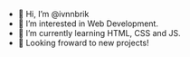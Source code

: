 - 👋 Hi, I’m @ivnnbrik
- 👀 I’m interested in Web Development.
- 🌱 I’m currently learning HTML, CSS and JS. 
- 🚀 Looking froward to new projects!


<!---
ivnnbrik/ivnnbrik is a ✨ special ✨ repository because its `README.md` (this file) appears on your GitHub profile.
You can click the Preview link to take a look at your changes.
--->
